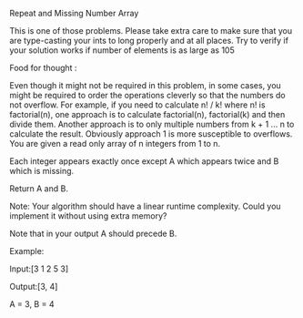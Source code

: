 Repeat and Missing Number Array

This is one of those problems.
Please take extra care to make sure that you are type-casting your ints to long properly and at all places. Try to verify if your solution works if number of elements is as large as 105

Food for thought :

Even though it might not be required in this problem, in some cases, you might be required to order the operations cleverly so that the numbers do not overflow.
For example, if you need to calculate n! / k! where n! is factorial(n), one approach is to calculate factorial(n), factorial(k) and then divide them.
Another approach is to only multiple numbers from k + 1 ... n to calculate the result.
Obviously approach 1 is more susceptible to overflows.
You are given a read only array of n integers from 1 to n.

Each integer appears exactly once except A which appears twice and B which is missing.

Return A and B.

Note: Your algorithm should have a linear runtime complexity. Could you implement it without using extra memory?

Note that in your output A should precede B.

Example:

Input:[3 1 2 5 3] 

Output:[3, 4] 

A = 3, B = 4
